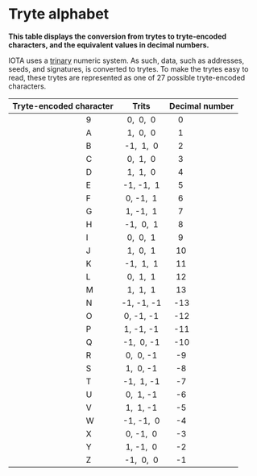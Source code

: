 # Tryte alphabet

**This table displays the conversion from trytes to tryte-encoded characters, and the equivalent values in decimal numbers.**

IOTA uses a [trinary](../concepts/trinary.md) numeric system. As such, data, such as addresses, seeds, and signatures, is converted to trytes. To make the trytes easy to read, these trytes are represented as one of 27 possible tryte-encoded characters.

|Tryte-encoded character| Trits| Decimal number|
|:----------------------|:-----:|:--------------|
|                                  9|  0,  0,  0 |     0|
|                                  A|  1,  0,  0 |     1|
|                                  B| -1,  1,  0 |     2|
|                                  C|  0,  1,  0 |     3|
|                                  D|  1,  1,  0 |     4|
|                                  E| -1, -1,  1 |     5|
|                                  F|  0, -1,  1 |     6|
|                                  G|  1, -1,  1 |     7|
|                                  H| -1,  0,  1 |     8|
|                                  I|  0,  0,  1 |     9|
|                                  J|  1,  0,  1 |    10|
|                                  K| -1,  1,  1 |    11|
|                                  L|  0,  1,  1 |    12|
|                                  M|  1,  1,  1 |    13|
|                                  N| -1, -1, -1 |   -13|
|                                  O|  0, -1, -1 |   -12|
|                                  P|  1, -1, -1 |   -11|
|                                  Q| -1,  0, -1 |   -10|
|                                  R|  0,  0, -1 |    -9|
|                                  S|  1,  0, -1 |    -8|
|                                  T| -1,  1, -1 |    -7|
|                                  U|  0,  1, -1 |    -6|
|                                  V|  1,  1, -1 |    -5|
|                                  W| -1, -1,  0 |    -4|
|                                  X|  0, -1,  0 |    -3|
|                                  Y|  1, -1,  0 |    -2|
|                                  Z| -1,  0,  0 |    -1|
